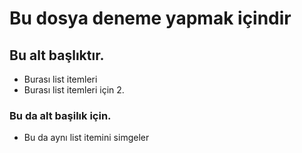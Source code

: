 # Bu dosya deneme yapmak içindir

## Bu alt başlıktır.
* Burası list itemleri
* Burası list itemleri için 2. 
### Bu da alt başilık için. 

- Bu da aynı list itemini simgeler
